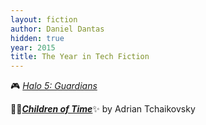 ```yaml
---
layout: fiction
author: Daniel Dantas
hidden: true
year: 2015
title: The Year in Tech Fiction
---
```


🎮 [_Halo 5: Guardians_](https://en.wikipedia.org/wiki/Halo_5:_Guardians) <!-- 12/28/2024 -->

📕✨[***Children of Time***](https://en.wikipedia.org/wiki/Children_of_Time_(novel))✨ by Adrian Tchaikovsky <!-- 8/20/2024 -->

